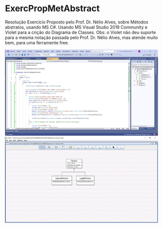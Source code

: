 # ExercPropMetAbstract
Resolução Exercício Proposto pelo Prof. Dr. Nélio Alves, sobre Métodos abstratos, usando MS C#. 
Usando MS Visual Studio 2019 Community e Violet para a crição do Diagrama de Classes.
Obs: o Violet não deu suporte para a mesma notação passada pelo Prof. Dr. Nélio Alves, mas atende muito bem, para uma ferramente free.

<img src="/images/MS VS 2019 Community.jpg">
<img src="/images/UML Violet.jpg">
